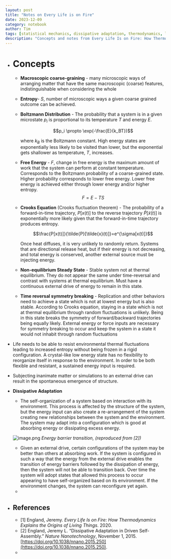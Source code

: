 ```yaml
---
layout: post
title: "Notes on Every Life is on Fire"
date: 2023-12-09
category: notebook
author: Tim
tags: [statistical mechanics, dissipative adaptation, thermodynamics, life]
description: "Concepts and notes from Every Life Is on Fire: How Thermodynamics Explains the Origins of Living Things and dissipative adaptation"
---
```


- # Concepts
	- **Macroscopic coarse-graining** - many microscopic ways of arranging matter that have the same macroscopic (coarse) features, indistinguishable when considering the whole
	- **Entropy**- $S$, number of microscopic ways a given coarse grained outcome can be achieved.
	- **Boltzmann Distribution** - The probability that a system is in a given microstate $p_i$ is proportional to its temperature $T$ and energy $E$.
	  
      $$p_i \propto \exp(-\frac{E}{k_BT})$$
	  
      where $k_B$ is the Boltzmann constant. High energy states are exponentially less likely to be visited than lower, but the exponential gets shallower as temperature, $T$, increases.
	- **Free Energy** - $F$, change in free energy is the maximum amount of work that the system can perform at constant temperature. Corresponds to the Boltzmann probability of a coarse-grained state. Higher probability corresponds to lower free energy. Lower free energy is achieved either through lower energy and/or higher entropy.
	  $$F = E - T S$$
	- **Crooks Equation**  (Crooks fluctuation theorem) - The probability of a forward-in-time trajectory, $P[x(t)]$ to the reverse trajectory $\tilde{P}[\tilde{x}(t)]$ is exponentially more likely given that the forward-in-time trajectory produces entropy. 
	  
      $$\frac{P[x(t)]}{\tilde{P}[\tilde{x}(t)]}=e^{\sigma[x(t)]}$$
	  
      Once heat diffuses, it is very unlikely to randomly return. Systems that are directional release heat, but if their energy is not decreasing, and total energy is conserved, another external source must be injecting energy.
	- **Non-equilibrium Steady State** - Stable system not at thermal equilibrium. They do not appear the same under time-reversal and contrast with systems at thermal equilibrium. Must have a continuous external drive of energy to remain in this state.
	- **Time reversal symmetry breaking** - Replication and other behaviors need to achieve a state which is not at lowest energy but is also stable. According to Crooks equation, staying in a state which is not at thermal equilibrium through random fluctuations is unlikely. Being in this state breaks the symmetry of forward/backward trajectories being equally likely.
	  External energy or force inputs are necessary for symmetry breaking to occur and keep the system in a state  it would not inhabit through random fluctuations
- Life needs to be able to resist environmental thermal fluctuations leading to increased entropy without being frozen in a rigid configuration. A crystal-like low energy state has no flexibility to reorganize itself in response to the environment. In order to be both flexible and resistant, a sustained energy input is required.
- Subjecting inanimate matter or simulations to an external drive can result in the spontaneous emergence of structure.
- **Dissipative Adaptation**
	- The self-organization of a system based on interaction with its environment. This process is affected by the structure of the system, but the energy input can also create a re-arrangement of the system creating new relationships between the system and the environment. The system may adapt into a configuration which is good at absorbing energy or dissipating excess energy.
	
    ![image.png](/assets/image_1702145711927_0.png)
    *Energy barrier transition, (reproduced from [2])*

    - Given an external drive, certain configurations of the system may be better than others at absorbing work. If the system is configured in such a way that the energy from the external drive enables the transition of energy barriers followed by the dissipation of energy, then the system will not be able to transition back. Over time the system will adopt states that allowed this process to occur appearing to have self-organized based on its environment. If the environment changes, the system can reconfigure yet again.
	-
- ## References
	- [1] England, Jeremy. *Every Life Is on Fire: How Thermodynamics Explains the Origins of Living Things*. 2020.
	- [2] England, Jeremy L. “Dissipative Adaptation in Driven Self-Assembly.” *Nature Nanotechnology*, November 1, 2015. [https://doi.org/10.1038/nnano.2015.250](https://doi.org/10.1038/nnano.2015.250).
	-